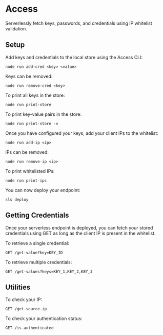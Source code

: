 # Access

Serverlessly fetch keys, passwords, and credentials using IP whitelist validation.

## Setup

Add keys and credentials to the local store using the Access CLI:

`node run add-cred <key> <value>`

Keys can be removed:

`node run remove-cred <key>`

To print all keys in the store:

`node run print-store`

To print key-value pairs in the store:

`node run print-store -v`

Once you have configured your keys, add your client IPs to the whitelist:

`node run add-ip <ip>`

IPs can be removed:

`node run remove-ip <ip>`

To print whitelisted IPs:

`node run print-ips`

You can now deploy your endpoint:

`sls deploy`

## Getting Credentials

Once your serverless endpoint is deployed, you can fetch your stored credentials using GET as long as the client IP is present in the whitelist.

To retrieve a single credential:

`GET /get-value?key=KEY_ID`

To retrieve multiple credentials:

`GET /get-values?keys=KEY_1,KEY_2,KEY_3`

## Utilities

To check your IP:

`GET /get-source-ip`

To check your authentication status:

`GET /is-authenticated`

